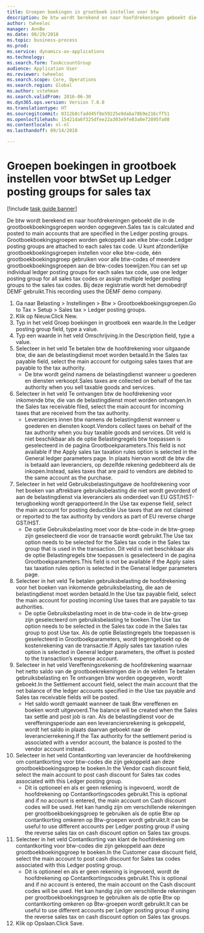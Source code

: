 ```yaml
--- 
title: Groepen boekingen in grootboek instellen voor btw
description: De btw wordt berekend en naar hoofdrekeningen geboekt die in de grootboekboekingsgroepen worden opgegeven.
author: twheeloc
manager: AnnBe
ms.date: 08/29/2018
ms.topic: business-process
ms.prod: 
ms.service: dynamics-ax-applications
ms.technology: 
ms.search.form: TaxAccountGroup
audience: Application User
ms.reviewer: twheeloc
ms.search.scope: Core, Operations
ms.search.region: Global
ms.author: vstehman
ms.search.validFrom: 2016-06-30
ms.dyn365.ops.version: Version 7.0.0
ms.translationtype: HT
ms.sourcegitcommit: 0312b8cfadd45f8e59225e9daba78b9e216cff51
ms.openlocfilehash: 15421da6f325dfee22a303e9fe83a0e72895fa08
ms.contentlocale: nl-nl
ms.lasthandoff: 09/14/2018

---
```

# <a name="set-up-ledger-posting-groups-for-sales-tax"></a><span data-ttu-id="08918-103">Groepen boekingen in grootboek instellen voor btw</span><span class="sxs-lookup"><span data-stu-id="08918-103">Set up Ledger posting groups for sales tax</span></span>

[!include [task guide banner](../../includes/task-guide-banner.md)]

<span data-ttu-id="08918-104">De btw wordt berekend en naar hoofdrekeningen geboekt die in de grootboekboekingsgroepen worden opgegeven.</span><span class="sxs-lookup"><span data-stu-id="08918-104">Sales tax is calculated and posted to main accounts that are specified in the Ledger posting groups.</span></span> <span data-ttu-id="08918-105">Grootboekboekingsgroepen worden gekoppeld aan elke btw-code.</span><span class="sxs-lookup"><span data-stu-id="08918-105">Ledger posting groups are attached to each sales tax code.</span></span> <span data-ttu-id="08918-106">U kunt afzonderlijke grootboekboekingsgroepen instellen voor elke btw-code, één grootboekboekingsgroep gebruiken voor alle btw-codes of meerdere grootboekboekingsgroepen aan de btw-codes toewijzen.</span><span class="sxs-lookup"><span data-stu-id="08918-106">You can set up individual ledger posting groups for each sales tax code, use one ledger posting group for all sales tax codes or assign multiple ledger posting groups to the sales tax codes.</span></span> <span data-ttu-id="08918-107">Bij deze registratie wordt het demobedrijf DEMF gebruikt.</span><span class="sxs-lookup"><span data-stu-id="08918-107">This recording uses the DEMF demo company.</span></span> 

1. <span data-ttu-id="08918-108">Ga naar Belasting > Instellingen > Btw > Grootboekboekingsgroepen.</span><span class="sxs-lookup"><span data-stu-id="08918-108">Go to Tax > Setup > Sales tax > Ledger posting groups.</span></span>
2. <span data-ttu-id="08918-109">Klik op Nieuw.</span><span class="sxs-lookup"><span data-stu-id="08918-109">Click New.</span></span>
3. <span data-ttu-id="08918-110">Typ in het veld Groep boekingen in grootboek een waarde.</span><span class="sxs-lookup"><span data-stu-id="08918-110">In the Ledger posting group field, type a value.</span></span>
4. <span data-ttu-id="08918-111">Typ een waarde in het veld Omschrijving.</span><span class="sxs-lookup"><span data-stu-id="08918-111">In the Description field, type a value.</span></span>
5. <span data-ttu-id="08918-112">Selecteer in het veld Te betalen btw de hoofdrekening voor uitgaande btw, die aan de belastingdienst moet worden betaald.</span><span class="sxs-lookup"><span data-stu-id="08918-112">In the Sales tax payable field, select the main account for outgoing sales taxes that are payable to the tax authority.</span></span>
    * <span data-ttu-id="08918-113">De btw wordt geïnd namens de belastingdienst wanneer u goederen en diensten verkoopt.</span><span class="sxs-lookup"><span data-stu-id="08918-113">Sales taxes are collected on behalf of the tax authority when you sell taxable goods and services.</span></span>  
6. <span data-ttu-id="08918-114">Selecteer in het veld Te ontvangen btw de hoofdrekening voor inkomende btw, die van de belastingdienst moet worden ontvangen.</span><span class="sxs-lookup"><span data-stu-id="08918-114">In the Sales tax receivable filed, select the main account for incoming taxes that are received from the tax authority.</span></span>
    * <span data-ttu-id="08918-115">Leveranciers innen btw namens de belastingdienst wanneer u goederen en diensten koopt.</span><span class="sxs-lookup"><span data-stu-id="08918-115">Vendors collect taxes on behalf of the tax authority when you buy taxable goods and services.</span></span> <span data-ttu-id="08918-116">Dit veld is niet beschikbaar als de optie Belastingregels btw toepassen is geselecteerd in de pagina Grootboekparameters.</span><span class="sxs-lookup"><span data-stu-id="08918-116">This field is not available if the Apply sales tax taxation rules option is selected in the General ledger parameters page.</span></span> <span data-ttu-id="08918-117">In plaats hiervan wordt de btw die is betaald aan leveranciers, op dezelfde rekening gedebiteerd als de inkopen.</span><span class="sxs-lookup"><span data-stu-id="08918-117">Instead, sales taxes that are paid to vendors are debited to the same account as the purchase.</span></span>   
7. <span data-ttu-id="08918-118">Selecteer in het veld Gebruiksbelastinguitgave de hoofdrekening voor het boeken van aftrekbare gebruiksbelasting die niet wordt gevorderd of aan de belastingdienst via leveranciers als onderdeel van EU GST/HST-terugboeking wordt gerapporteerd.</span><span class="sxs-lookup"><span data-stu-id="08918-118">In the Use tax expense field, select  the main account for posting deductible Use taxes that are not claimed or reported to the tax authority by vendors as part of EU reverse charge GST/HST.</span></span>
    * <span data-ttu-id="08918-119">De optie Gebruiksbelasting moet voor de btw-code in de btw-groep zijn geselecteerd die voor de transactie wordt gebruikt.</span><span class="sxs-lookup"><span data-stu-id="08918-119">The Use tax option needs to be selected for the Sales tax code in the Sales tax group that is used in the transaction.</span></span>  <span data-ttu-id="08918-120">Dit veld is niet beschikbaar als de optie Belastingregels btw toepassen is geselecteerd in de pagina Grootboekparameters.</span><span class="sxs-lookup"><span data-stu-id="08918-120">This field is not be available if the Apply sales tax taxation rules option is selected in the General ledger parameters page.</span></span>   
8. <span data-ttu-id="08918-121">Selecteer in het veld Te betalen gebruiksbelasting de hoofdrekening voor het boeken van inkomende gebruiksbelasting, die aan de belastingdienst moet worden betaald.</span><span class="sxs-lookup"><span data-stu-id="08918-121">In the Use tax payable field, select the main account for posting incoming Use taxes that are payable to tax authorities.</span></span>
    * <span data-ttu-id="08918-122">De optie Gebruiksbelasting moet in de btw-code in de btw-groep zijn geselecteerd om gebruiksbelasting te boeken.</span><span class="sxs-lookup"><span data-stu-id="08918-122">The Use tax option needs to be selected in the Sales tax code in the Sales tax group to post Use tax.</span></span> <span data-ttu-id="08918-123">Als de optie Belastingregels btw toepassen is geselecteerd in Grootboekparameters, wordt tegengeboekt op de kostenrekening van de transactie.</span><span class="sxs-lookup"><span data-stu-id="08918-123">If Apply sales tax taxation rules option is selected in General ledger parameters, the offset is posted to the transaction’s expense account.</span></span>   
9. <span data-ttu-id="08918-124">Selecteer in het veld Vereffeningsrekening de hoofdrekening waarnaar het netto saldo van de grootboekrekeningen die in de velden Te betalen gebruiksbelasting en Te ontvangen btw worden opgegeven, wordt geboekt.</span><span class="sxs-lookup"><span data-stu-id="08918-124">In the Settlement account field, select the main account  that the net balance of the ledger accounts specified in the Use tax payable and Sales tax receivable fields will be posted.</span></span>
    * <span data-ttu-id="08918-125">Het saldo wordt gemaakt wanneer de taak Btw vereffenen en boeken wordt uitgevoerd.</span><span class="sxs-lookup"><span data-stu-id="08918-125">The balance will be created when the Sales tax settle and post job is ran.</span></span>  <span data-ttu-id="08918-126">Als de belastingdienst voor de vereffeningsperiode aan een leveranciersrekening is gekoppeld, wordt het saldo in plaats daarvan geboekt naar de leverancierrekening.</span><span class="sxs-lookup"><span data-stu-id="08918-126">If the Tax authority for the settlement period is associated with a vendor account, the balance is posted to the vendor account instead.</span></span>   
10. <span data-ttu-id="08918-127">Selecteer in het veld Contantkorting van leverancier de hoofdrekening om contantkorting voor btw-codes die zijn gekoppeld aan deze grootboekboekingsgroep te boeken.</span><span class="sxs-lookup"><span data-stu-id="08918-127">In the Vendor cash discount field, select the main account to post cash discount for Sales tax codes associated with this Ledger posting group.</span></span>
    * <span data-ttu-id="08918-128">Dit is optioneel en als er geen rekening is ingevoerd, wordt de hoofdrekening op Contantkortingscodes gebruikt.</span><span class="sxs-lookup"><span data-stu-id="08918-128">This is optional and if no account is entered,  the main account on Cash discount codes will be used.</span></span> <span data-ttu-id="08918-129">Het kan handig zijn om verschillende rekeningen per grootboekboekingsgroep te gebruiken als de optie Btw op contantkorting omkeren op Btw-groepen wordt gebruikt.</span><span class="sxs-lookup"><span data-stu-id="08918-129">It can be useful to use different accounts per Ledger posting group if using the reverse sales tax on cash discount option on Sales tax groups.</span></span>  
11. <span data-ttu-id="08918-130">Selecteer in het veld Contantkorting van klant de hoofdrekening om contantkorting voor btw-codes die zijn gekoppeld aan deze grootboekboekingsgroep te boeken.</span><span class="sxs-lookup"><span data-stu-id="08918-130">In the Customer case discount field, select the main account to post cash discount for Sales tax codes associated with this Ledger posting group.</span></span>
    * <span data-ttu-id="08918-131">Dit is optioneel en als er geen rekening is ingevoerd, wordt de hoofdrekening op Contantkortingscodes gebruikt.</span><span class="sxs-lookup"><span data-stu-id="08918-131">This is optional and if no account is entered, the main account on the Cash discount codes will be used.</span></span> <span data-ttu-id="08918-132">Het kan handig zijn om verschillende rekeningen per grootboekboekingsgroep te gebruiken als de optie Btw op contantkorting omkeren op Btw-groepen wordt gebruikt.</span><span class="sxs-lookup"><span data-stu-id="08918-132">It can be useful to use different accounts per Ledger posting group if using the reverse sales tax on cash discount option on Sales tax groups.</span></span>  
12. <span data-ttu-id="08918-133">Klik op Opslaan.</span><span class="sxs-lookup"><span data-stu-id="08918-133">Click Save.</span></span>


